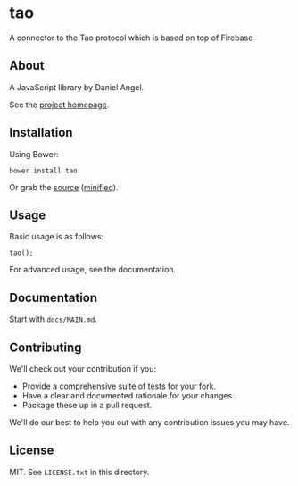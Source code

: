 # tao

A connector to the Tao protocol which is based on top of Firebase

## About

A JavaScript library by Daniel Angel.

See the [project homepage](http://danyelangel.github.io/tao).

## Installation

Using Bower:

    bower install tao

Or grab the [source](https://github.com/danyelangel/tao/dist/tao.js) ([minified](https://github.com/danyelangel/tao/dist/tao.min.js)).

## Usage

Basic usage is as follows:

    tao();

For advanced usage, see the documentation.

## Documentation

Start with `docs/MAIN.md`.

## Contributing

We'll check out your contribution if you:

* Provide a comprehensive suite of tests for your fork.
* Have a clear and documented rationale for your changes.
* Package these up in a pull request.

We'll do our best to help you out with any contribution issues you may have.

## License

MIT. See `LICENSE.txt` in this directory.

